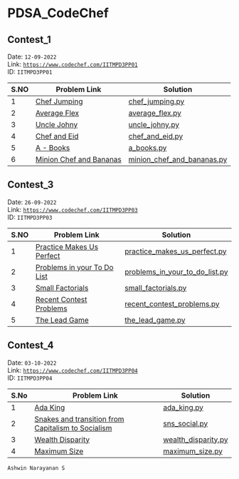 # PDSA_CodeChef

## Contest_1

Date: `12-09-2022` <br>
Link: <a href="https://www.codechef.com/IITMPD3PP01">`https://www.codechef.com/IITMPD3PP01`</a> <br>
ID: `IITMPD3PP01`

| S.NO | Problem Link | Solution |
| ---- | ------------ | -------- |
| 1 | <a href="https://www.codechef.com/IITMPD3PP01/problems/OJUMPS">Chef Jumping</a> | <a href="https://github.com/Ashrockzzz2003/PDSA_CodeChef/blob/main/IITMPD3PP01/chef_jumping.py">chef_jumping.py</a> |
| 2 | <a href="https://www.codechef.com/IITMPD3PP01/problems/AVGFLEX">Average Flex</a> | <a href="https://github.com/Ashrockzzz2003/PDSA_CodeChef/blob/main/IITMPD3PP01/average_flex.py">average_flex.py</a> |
| 3 | <a href="https://www.codechef.com/IITMPD3PP01/problems/JOHNY">Uncle Johny</a> | <a href="https://github.com/Ashrockzzz2003/PDSA_CodeChef/blob/main/IITMPD3PP01/uncle_johny.py">uncle_johny.py</a> |
| 4 | <a href="https://www.codechef.com/IITMPD3PP01/problems/EID">Chef and Eid</a> | <a href="https://github.com/Ashrockzzz2003/PDSA_CodeChef/blob/main/IITMPD3PP01/chef_and_eid.py">chef_and_eid.py</a> |
| 5 | <a href="https://www.codechef.com/IITMPD3PP01/problems/BIT2A">A - Books</a> | <a href="https://github.com/Ashrockzzz2003/PDSA_CodeChef/blob/main/IITMPD3PP01/a_books.py">a_books.py</a> |
| 6 | <a href="https://www.codechef.com/IITMPD3PP01/problems/MINEAT">Minion Chef and Bananas</a> | <a href="https://github.com/Ashrockzzz2003/PDSA_CodeChef/blob/main/IITMPD3PP01/minion_chef_and_bananas.py">minion_chef_and_bananas.py</a> |

## Contest_3

Date: `26-09-2022` <br>
Link: <a href="https://www.codechef.com/IITMPD3PP03">`https://www.codechef.com/IITMPD3PP03`</a> <br>
ID: `IITMPD3PP03`

| S.NO | Problem Link | Solution |
| ---- | ------------ | -------- |
| 1 | <a href="https://www.codechef.com/IITMPD3PP03/problems/PRACTICEPERF">Practice Makes Us Perfect</a> | <a href="https://github.com/Ashrockzzz2003/PDSA_CodeChef/blob/main/IITMPD3PP03/practice_makes_us_perfect.py">practice_makes_us_perfect.py</a> |
| 2 | <a href="https://www.codechef.com/IITMPD3PP03/problems/TODOLIST">Problems in your To Do List</a> | <a href="https://github.com/Ashrockzzz2003/PDSA_CodeChef/blob/main/IITMPD3PP03/problems_in_your_to_do_list.py">problems_in_your_to_do_list.py</a> |
| 3 | <a href="https://www.codechef.com/IITMPD3PP03/problems/FCTRL2">Small Factorials</a> | <a href="https://github.com/Ashrockzzz2003/PDSA_CodeChef/blob/main/IITMPD3PP03/small_factorials.py">small_factorials.py</a> |
| 4 | <a href="https://www.codechef.com/IITMPD3PP03/problems/RECENTCONT">Recent Contest Problems</a> | <a href="https://github.com/Ashrockzzz2003/PDSA_CodeChef/blob/main/IITMPD3PP03/recent_contest_problems.py">recent_contest_problems.py</a> |
| 5 | <a href="https://www.codechef.com/IITMPD3PP03/problems/TLG">The Lead Game</a> | <a href="https://github.com/Ashrockzzz2003/PDSA_CodeChef/blob/main/IITMPD3PP03/the_lead_game.py">the_lead_game.py</a> |

## Contest_4

Date: `03-10-2022` <br>
Link: [`https://www.codechef.com/IITMPD3PP04`](https://www.codechef.com/IITMPD3PP04) <br>
ID: `IITMPD3PP04`

| S.No | Problem Link | Solution |
| ---- | ------------ | -------- |
| 1 | [Ada King](https://www.codechef.com/IITMPD3PP04/problems/ADAKNG) | [ada_king.py](https://github.com/Ashrockzzz2003/PDSA_CodeChef/blob/main/IITMPD3PP04/ada_king.py) |
| 2 | [Snakes and transition from Capitalism to Socialism](https://www.codechef.com/IITMPD3PP04/problems/SNSOCIAL) | [sns_social.py](https://github.com/Ashrockzzz2003/PDSA_CodeChef/blob/main/IITMPD3PP04/sns_social.py) |
| 3 | [Wealth Disparity](https://www.codechef.com/IITMPD3PP04/problems/INOI1601) | [wealth_disparity.py](https://github.com/Ashrockzzz2003/PDSA_CodeChef/blob/main/IITMPD3PP04/wealth_disparity.py) |
| 4 | [Maximum Size](https://www.codechef.com/IITMPD3PP04/problems/RISK) | [maximum_size.py](https://github.com/Ashrockzzz2003/PDSA_CodeChef/blob/main/IITMPD3PP04/maximum_size.py) |

`Ashwin Narayanan S`
